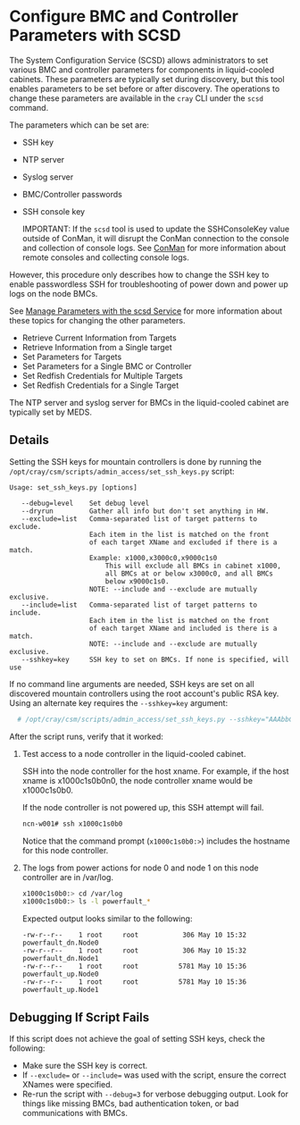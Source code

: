 # Configure BMC and Controller Parameters with SCSD

The System Configuration Service (SCSD) allows administrators to set various BMC and controller parameters for
components in liquid-cooled cabinets. These parameters are typically set during discovery, but this
tool enables parameters to be set before or after discovery. The operations to change these parameters
are available in the `cray` CLI under the `scsd` command.

The parameters which can be set are:

* SSH key
* NTP server
* Syslog server
* BMC/Controller passwords
* SSH console key

   IMPORTANT: If the `scsd` tool is used to update the SSHConsoleKey value outside of ConMan, it will
   disrupt the ConMan connection to the console and collection of console logs. See [ConMan](../conman/ConMan.md)
   for more information about remote consoles and collecting console logs.

However, this procedure only describes how to change the SSH key to enable passwordless SSH for
troubleshooting of power down and power up logs on the node BMCs.

See [Manage Parameters with the scsd Service](Manage_Parameters_with_the_scsd_Service.md)
for more information about these topics for changing the other parameters.

   * Retrieve Current Information from Targets
   * Retrieve Information from a Single target
   * Set Parameters for Targets
   * Set Parameters for a Single BMC or Controller
   * Set Redfish Credentials for Multiple Targets
   * Set Redfish Credentials for a Single Target

The NTP server and syslog server for BMCs in the liquid-cooled cabinet are typically set by MEDS.

## Details

Setting the SSH keys for mountain controllers is done by running the `/opt/cray/csm/scripts/admin_access/set_ssh_keys.py` script:

```
Usage: set_ssh_keys.py [options]

   --debug=level    Set debug level
   --dryrun         Gather all info but don't set anything in HW.
   --exclude=list   Comma-separated list of target patterns to exclude.
                    Each item in the list is matched on the front
                    of each target XName and excluded if there is a match.
                    Example: x1000,x3000c0,x9000c1s0
                        This will exclude all BMCs in cabinet x1000,
                        all BMCs at or below x3000c0, and all BMCs
                        below x9000c1s0.
                    NOTE: --include and --exclude are mutually exclusive.
   --include=list   Comma-separated list of target patterns to include.
                    Each item in the list is matched on the front
                    of each target XName and included is there is a match.
                    NOTE: --include and --exclude are mutually exclusive.
   --sshkey=key     SSH key to set on BMCs. If none is specified, will use
```

If no command line arguments are needed, SSH keys are set on all discovered mountain controllers using the root account's public RSA key. Using an alternate key requires the `--sshkey=key` argument:

```bash
  # /opt/cray/csm/scripts/admin_access/set_ssh_keys.py --sshkey="AAAbbCcDddd...."
```

After the script runs, verify that it worked:

1. Test access to a node controller in the liquid-cooled cabinet.

   SSH into the node controller for the host xname. For example, if the host xname is x1000c1s0b0n0, the
   node controller xname would be x1000c1s0b0.

   If the node controller is not powered up, this SSH attempt will fail.

   ```bash
   ncn-w001# ssh x1000c1s0b0
   ```

   Notice that the command prompt (`x1000c1s0b0:>`) includes the hostname for this node controller.

1. The logs from power actions for node 0 and node 1 on this node controller are in /var/log.

   ```bash
   x1000c1s0b0:> cd /var/log
   x1000c1s0b0:> ls -l powerfault_*
   ```

   Expected output looks similar to the following:

   ```text
   -rw-r--r--    1 root     root           306 May 10 15:32 powerfault_dn.Node0
   -rw-r--r--    1 root     root           306 May 10 15:32 powerfault_dn.Node1
   -rw-r--r--    1 root     root          5781 May 10 15:36 powerfault_up.Node0
   -rw-r--r--    1 root     root          5781 May 10 15:36 powerfault_up.Node1
   ```

## Debugging If Script Fails

If this script does not achieve the goal of setting SSH keys, check the following:

* Make sure the SSH key is correct.
* If `--exclude=` or `--include=` was used with the script, ensure the correct XNames were specified.
* Re-run the script with `--debug=3` for verbose debugging output. Look for things like missing BMCs, bad authentication token, or bad communications with BMCs.

